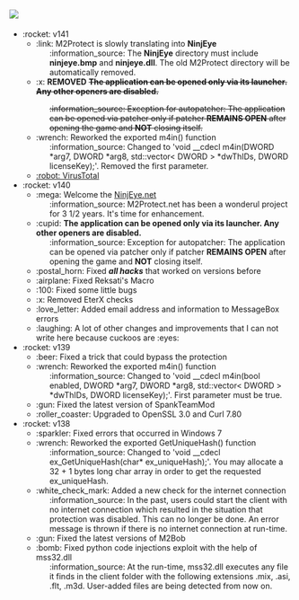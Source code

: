 # <a href="https://ninjeye.net/"><img src="https://ninjeye.net/assets/img/brand/white.png" /></a>
<ul>
  <li>:rocket: v141
    <ul>
      <li>
        :link:  M2Protect is slowly translating into <b>NinjEye</b>
            <ul>
              :information_source: The <b>NinjEye</b> directory must include <b>ninjeye.bmp</b> and <b>ninjeye.dll</b>. The old M2Protect directory will be automatically removed.
            </ul>
      </li>
      <li>
        :x: <b>REMOVED</b>  <strike><b>The application can be opened only via its launcher. Any other openers are disabled.</b>
            <ul>
              :information_source: Exception for autopatcher: The application can be opened via patcher only if patcher <b>REMAINS OPEN</b> after opening the game and <b>NOT</b> closing itself.
            </ul></strike>
      </li>
      <li>
          :wrench:  Reworked the exported m4in() function
            <ul>
              :information_source: Changed to 'void __cdecl m4in(DWORD *arg7, DWORD *arg8, std::vector< DWORD > *dwThIDs, DWORD licenseKey);'. Removed the first parameter.
            </ul>
      </li>
      <li>
        <a href="https://www.virustotal.com/gui/file/939e69dc4a3a0e67af5ee021090031dc71d15b8f8a361c11c8b5cf2d4578830d"> 
          :robot:  VirusTotal
        </a>
      </li>
    </ul>
  </li>
  <li>:rocket: v140
    <ul>
      <li>
          :mega:  Welcome the <a href="https://ninjeye.net/">NinjEye.net</a>
            <ul>
              :information_source: M2Protect.net has been a wonderul project for 3 1/2 years. It's time for enhancement.
            </ul>
      </li>
      <li>
        :cupid:  <b>The application can be opened only via its launcher. Any other openers are disabled.</b>
            <ul>
              :information_source: Exception for autopatcher: The application can be opened via patcher only if patcher <b>REMAINS OPEN</b> after opening the game and <b>NOT</b> closing itself.
            </ul>
      </li>
      <li>
        :postal_horn:  Fixed <b><i>all hacks</i></b> that worked on versions before<br>
      </li>
      <li>
          :airplane:  Fixed Reksati's Macro<br>
      </li>
      <li>
          :100:  Fixed some little bugs<br>
      </li>
      <li>
          :x:  Removed EterX checks<br>
      </li>
      <li>
           :love_letter:  Added email address and information to MessageBox errors
      </li>
      <li>
          :laughing:  A lot of other changes and improvements that I can not write here because cuckoos are :eyes:<br>
      </li>
    </ul>
  </li>
  <li>:rocket: v139
    <ul>
      <li>
          :beer:  Fixed a trick that could bypass the protection
      </li>
      <li>
          :wrench:  Reworked the exported m4in() function
            <ul>
              :information_source: Changed to 'void __cdecl m4in(bool enabled, DWORD *arg7, DWORD *arg8, std::vector< DWORD > *dwThIDs, DWORD licenseKey);'. First parameter must be true.
            </ul>
      </li>
      <li>
          :gun:  Fixed the latest version of SpankTeamMod<br>
      </li>
      <li>
          :roller_coaster:  Upgraded to OpenSSL 3.0 and Curl 7.80
      </li>
    </ul>
  </li>
  <li>:rocket: v138
    <ul>
      <li>
          :sparkler:  Fixed errors that occurred in Windows 7
      </li>
      <li>
          :wrench:  Reworked the exported GetUniqueHash() function
            <ul>
              :information_source: Changed to 'void __cdecl ex_GetUniqueHash(char* ex_uniqueHash);'. You may allocate a 32 + 1 bytes long char array in order to get the requested ex_uniqueHash.
            </ul>
      </li>
      <li>
          :white_check_mark:  Added a new check for the internet connection
            <ul>
              :information_source: In the past, users could start the client with no internet connection which resulted in the situation that protection was disabled. This can no longer be done. An error message is thrown if there is no internet connection at run-time.
            </ul>
      </li>
      <li>
          :gun:  Fixed the latest versions of M2Bob<br>
      </li>
      <li>
          :bomb:  Fixed python code injections exploit with the help of mss32.dll
            <ul>
              :information_source: At the run-time, mss32.dll executes any file it finds in the client folder with the following extensions .mix, .asi, .flt, .m3d. User-added files are being detected from now on.
            </ul>
      </li>
    </ul>
  </li>
</ul>
